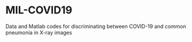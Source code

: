 # MIL-COVID19
Data and Matlab codes for discriminating between COVID-19 and common pneumonia in X-ray images  
